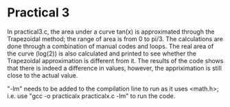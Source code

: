 ﻿# Practical 3

In practical3.c, the area under a curve tan(x) is approximated through the Trapezoidal method; the range of area is from 0 to pi/3. The calculations are done through a combination of manual codes and loops. The real area of the curve (log(2)) is also calculated and printed to see whether the Trapezoidal approximation is different from it. The results of the code shows that there is indeed a difference in values, however, the appriximation is still close to the actual value.

"-lm" needs to be added to the compilation line to run as it uses <math.h>; i.e. use "gcc -o practicalx practicalx.c -lm" to run the code.
